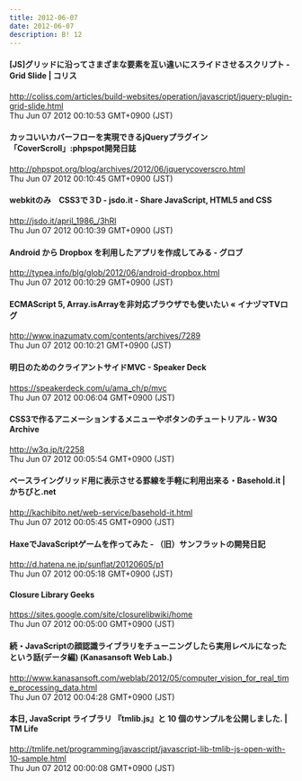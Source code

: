 ```yaml
---
title: 2012-06-07
date: 2012-06-07
description: B! 12
---
```


####   [JS]グリッドに沿ってさまざまな要素を互い違いにスライドさせるスクリプト -Grid Slide | コリス
http://coliss.com/articles/build-websites/operation/javascript/jquery-plugin-grid-slide.html<br>
Thu Jun 07 2012 00:10:53 GMT+0900 (JST)<br>


#### カッコいいカバーフローを実現できるjQueryプラグイン「CoverScroll」:phpspot開発日誌
http://phpspot.org/blog/archives/2012/06/jquerycoverscro.html<br>
Thu Jun 07 2012 00:10:45 GMT+0900 (JST)<br>


#### webkitのみ　CSS3で３D - jsdo.it - Share JavaScript, HTML5 and CSS
http://jsdo.it/april_1986_/3hRl<br>
Thu Jun 07 2012 00:10:39 GMT+0900 (JST)<br>


#### Android から Dropbox を利用したアプリを作成してみる - グロブ
http://typea.info/blg/glob/2012/06/android-dropbox.html<br>
Thu Jun 07 2012 00:10:29 GMT+0900 (JST)<br>


#### ECMAScript 5, Array.isArrayを非対応ブラウザでも使いたい « イナヅマTVログ
http://www.inazumatv.com/contents/archives/7289<br>
Thu Jun 07 2012 00:10:21 GMT+0900 (JST)<br>


#### 明日のためのクライアントサイドMVC - Speaker Deck
https://speakerdeck.com/u/ama_ch/p/mvc<br>
Thu Jun 07 2012 00:06:04 GMT+0900 (JST)<br>


#### CSS3で作るアニメーションするメニューやボタンのチュートリアル - W3Q Archive
http://w3q.jp/t/2258<br>
Thu Jun 07 2012 00:05:54 GMT+0900 (JST)<br>


#### ベースライングリッド用に表示させる罫線を手軽に利用出来る・Basehold.it | かちびと.net
http://kachibito.net/web-service/basehold-it.html<br>
Thu Jun 07 2012 00:05:45 GMT+0900 (JST)<br>


####  HaxeでJavaScriptゲームを作ってみた - （旧）サンフラットの開発日記
http://d.hatena.ne.jp/sunflat/20120605/p1<br>
Thu Jun 07 2012 00:05:18 GMT+0900 (JST)<br>


#### Closure Library Geeks
https://sites.google.com/site/closurelibwiki/home<br>
Thu Jun 07 2012 00:05:00 GMT+0900 (JST)<br>


#### 続・JavaScriptの顔認識ライブラリをチューニングしたら実用レベルになったという話(データ編) (Kanasansoft Web Lab.)
http://www.kanasansoft.com/weblab/2012/05/computer_vision_for_real_time_processing_data.html<br>
Thu Jun 07 2012 00:04:28 GMT+0900 (JST)<br>


#### 本日, JavaScript ライブラリ 『tmlib.js』と 10 個のサンプルを公開しました. | TM Life
http://tmlife.net/programming/javascript/javascript-lib-tmlib-js-open-with-10-sample.html<br>
Thu Jun 07 2012 00:00:08 GMT+0900 (JST)<br>


